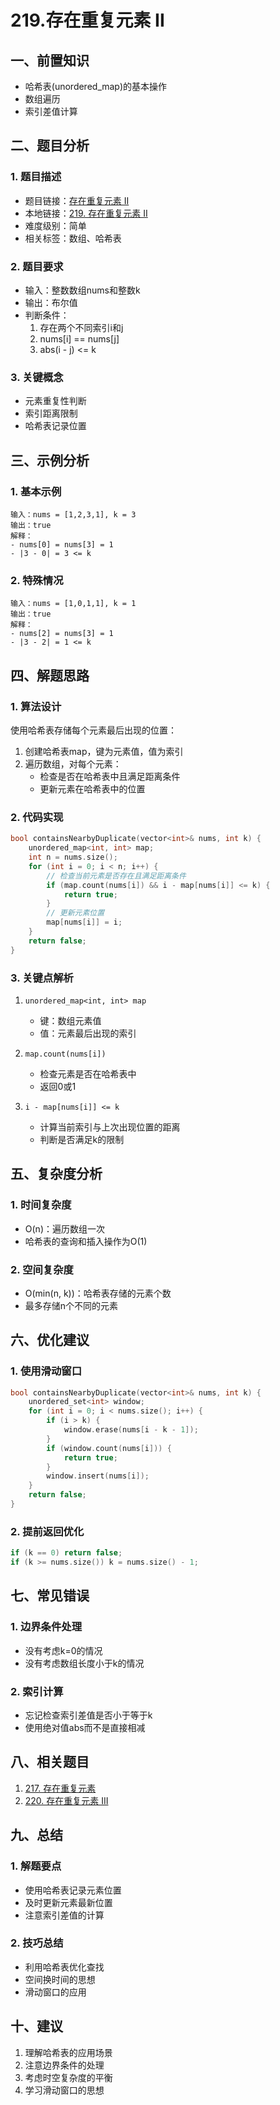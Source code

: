 # 219.存在重复元素 II

## 一、前置知识
- 哈希表(unordered_map)的基本操作
- 数组遍历
- 索引差值计算

## 二、题目分析

### 1. 题目描述
- 题目链接：[存在重复元素 II](https://leetcode.cn/problems/contains-duplicate-ii/description/)
- 本地链接：[219. 存在重复元素 II](../Algorithm/LeetCode/All/219-contains-duplicate-ii.cpp)
- 难度级别：简单
- 相关标签：数组、哈希表

### 2. 题目要求
- 输入：整数数组nums和整数k
- 输出：布尔值
- 判断条件：
  1. 存在两个不同索引i和j
  2. nums[i] == nums[j]
  3. abs(i - j) <= k

### 3. 关键概念
- 元素重复性判断
- 索引距离限制
- 哈希表记录位置

## 三、示例分析

### 1. 基本示例
```
输入：nums = [1,2,3,1], k = 3
输出：true
解释：
- nums[0] = nums[3] = 1
- |3 - 0| = 3 <= k
```

### 2. 特殊情况
```
输入：nums = [1,0,1,1], k = 1
输出：true
解释：
- nums[2] = nums[3] = 1
- |3 - 2| = 1 <= k
```

## 四、解题思路

### 1. 算法设计
使用哈希表存储每个元素最后出现的位置：
1. 创建哈希表map，键为元素值，值为索引
2. 遍历数组，对每个元素：
   - 检查是否在哈希表中且满足距离条件
   - 更新元素在哈希表中的位置

### 2. 代码实现
```cpp
bool containsNearbyDuplicate(vector<int>& nums, int k) {
    unordered_map<int, int> map;
    int n = nums.size();
    for (int i = 0; i < n; i++) {
        // 检查当前元素是否存在且满足距离条件
        if (map.count(nums[i]) && i - map[nums[i]] <= k) {
            return true;
        }
        // 更新元素位置
        map[nums[i]] = i;
    }
    return false;
}
```

### 3. 关键点解析
1. `unordered_map<int, int> map`
   - 键：数组元素值
   - 值：元素最后出现的索引

2. `map.count(nums[i])`
   - 检查元素是否在哈希表中
   - 返回0或1

3. `i - map[nums[i]] <= k`
   - 计算当前索引与上次出现位置的距离
   - 判断是否满足k的限制

## 五、复杂度分析

### 1. 时间复杂度
- O(n)：遍历数组一次
- 哈希表的查询和插入操作为O(1)

### 2. 空间复杂度
- O(min(n, k))：哈希表存储的元素个数
- 最多存储n个不同的元素

## 六、优化建议

### 1. 使用滑动窗口
```cpp
bool containsNearbyDuplicate(vector<int>& nums, int k) {
    unordered_set<int> window;
    for (int i = 0; i < nums.size(); i++) {
        if (i > k) {
            window.erase(nums[i - k - 1]);
        }
        if (window.count(nums[i])) {
            return true;
        }
        window.insert(nums[i]);
    }
    return false;
}
```

### 2. 提前返回优化
```cpp
if (k == 0) return false;
if (k >= nums.size()) k = nums.size() - 1;
```

## 七、常见错误

### 1. 边界条件处理
- 没有考虑k=0的情况
- 没有考虑数组长度小于k的情况

### 2. 索引计算
- 忘记检查索引差值是否小于等于k
- 使用绝对值abs而不是直接相减

## 八、相关题目
1. [217. 存在重复元素](https://leetcode.cn/problems/contains-duplicate/)
2. [220. 存在重复元素 III](https://leetcode.cn/problems/contains-duplicate-iii/)

## 九、总结

### 1. 解题要点
- 使用哈希表记录元素位置
- 及时更新元素最新位置
- 注意索引差值的计算

### 2. 技巧总结
- 利用哈希表优化查找
- 空间换时间的思想
- 滑动窗口的应用

## 十、建议
1. 理解哈希表的应用场景
2. 注意边界条件的处理
3. 考虑时空复杂度的平衡
4. 学习滑动窗口的思想
